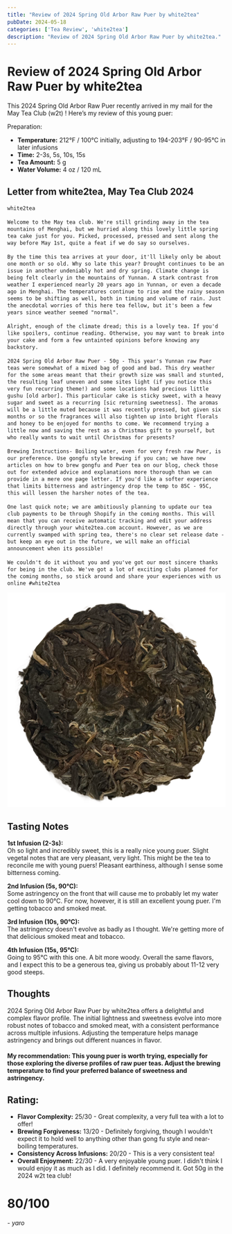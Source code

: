 ```yaml
---
title: "Review of 2024 Spring Old Arbor Raw Puer by white2tea"
pubDate: 2024-05-18
categories: ['Tea Review', 'white2tea']
description: "Review of 2024 Spring Old Arbor Raw Puer by white2tea."
---
```


# Review of 2024 Spring Old Arbor Raw Puer by white2tea

This 2024 Spring Old Arbor Raw Puer recently arrived in my mail for the May Tea Club (w2t) ! 
Here’s my review of this young puer:

Preparation:

- **Temperature:** 212°F / 100°C initially, adjusting to 194-203°F / 90-95°C in later infusions
- **Time:** 2-3s, 5s, 10s, 15s
- **Tea Amount:** 5 g 
- **Water Volume:** 4 oz / 120 mL 

## Letter from white2tea, May Tea Club 2024

```
white2tea

Welcome to the May tea club. We're still grinding away in the tea mountains of Menghai, but we hurried along this lovely little spring tea cake just for you. Picked, processed, pressed and sent along the way before May 1st, quite a feat if we do say so ourselves.

By the time this tea arrives at your door, it'll likely only be about one month or so old. Why so late this year? Drought continues to be an issue in another undeniably hot and dry spring. Climate change is being felt clearly in the mountains of Yunnan. A stark contrast from weather I experienced nearly 20 years ago in Yunnan, or even a decade ago in Menghai. The temperatures continue to rise and the rainy season seems to be shifting as well, both in timing and volume of rain. Just the anecdotal worries of this here tea fellow, but it's been a few years since weather seemed "normal".

Alright, enough of the climate dread; this is a lovely tea. If you'd like spoilers, continue reading. Otherwise, you may want to break into your cake and form a few untainted opinions before knowing any backstory.

2024 Spring Old Arbor Raw Puer - 50g - This year's Yunnan raw Puer teas were somewhat of a mixed bag of good and bad. This dry weather for the some areas meant that their growth size was small and stunted, the resulting leaf uneven and some sites light (if you notice this very fun recurring theme!) and some locations had precious little gushu [old arbor]. This particular cake is sticky sweet, with a heavy sugar and sweet as a recurring [sic returning sweetness]. The aromas will be a little muted because it was recently pressed, but given six months or so the fragrances will also tighten up into bright florals and honey to be enjoyed for months to come. We recommend trying a little now and saving the rest as a Christmas gift to yourself, but who really wants to wait until Christmas for presents?

Brewing Instructions- Boiling water, even for very fresh raw Puer, is our preference. Use gongfu style brewing if you can; we have new articles on how to brew gongfu and Puer tea on our blog, check those out for extended advice and explanations more thorough than we can provide in a mere one page letter. If you'd like a softer experience that limits bitterness and astringency drop the temp to 85C - 95C, this will lessen the harsher notes of the tea.

One last quick note; we are ambitiously planning to update our tea club payments to be through Shopify in the coming months. This will mean that you can receive automatic tracking and edit your address directly through your white2tea.com account. However, as we are currently swamped with spring tea, there's no clear set release date - but keep an eye out in the future, we will make an official announcement when its possible!

We couldn't do it without you and you've got our most sincere thanks for being in the club. We've got a lot of exciting clubs planned for the coming months, so stick around and share your experiences with us online #white2tea
```

![](image-4.png)

## Tasting Notes

**1st Infusion (2-3s):**  
Oh so light and incredibly sweet, this is a really nice young puer. Slight vegetal notes that are very pleasant, very light. This might be the tea to reconcile me with young puers! Pleasant earthiness, although I sense some bitterness coming.

**2nd Infusion (5s, 90°C):**  
Some astringency on the front that will cause me to probably let my water cool down to 90°C. For now, however, it is still an excellent young puer. I'm getting tobacco and smoked meat.

**3rd Infusion (10s, 90°C):**  
The astringency doesn't evolve as badly as I thought. We're getting more of that delicious smoked meat and tobacco.

**4th Infusion (15s, 95°C):**  
Going to 95°C with this one. A bit more woody. Overall the same flavors, and I expect this to be a generous tea, giving us probably about 11-12 very good steeps.

## Thoughts

2024 Spring Old Arbor Raw Puer by white2tea offers a delightful and complex flavor profile. The initial lightness and sweetness evolve into more robust notes of tobacco and smoked meat, with a consistent performance across multiple infusions. Adjusting the temperature helps manage astringency and brings out different nuances in flavor.

#### My recommendation: This young puer is worth trying, especially for those exploring the diverse profiles of raw puer teas. Adjust the brewing temperature to find your preferred balance of sweetness and astringency.

## Rating:

- **Flavor Complexity:** 25/30 - Great complexity, a very full tea with a lot to offer!
- **Brewing Forgiveness:** 13/20 - Definitely forgiving, though I wouldn't expect it to hold well to anything other than gong fu style and near-boiling temperatures.
- **Consistency Across Infusions:** 20/20 - This is a very consistent tea!
- **Overall Enjoyment:** 22/30 - A very enjoyable young puer. I didn't think I would enjoy it as much as I did. I definitely recommend it. Got 50g in the 2024 w2t tea club!

# 80/100

*- yaro*
